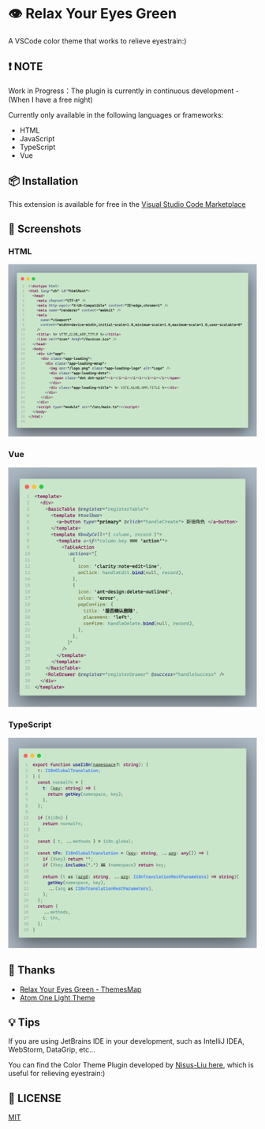 # 👁️ Relax Your Eyes Green

A VSCode color theme that works to relieve eyestrain:)

## ❗ NOTE

Work in Progress：The plugin is currently in continuous development - (When I have a free night)

Currently only available in the following languages or frameworks:

- HTML
- JavaScript
- TypeScript
- Vue

## 📦 Installation

This extension is available for free in the [Visual Studio Code Marketplace](https://marketplace.visualstudio.com/items?itemName=shiloh.relax-your-eyes-green)

## 📸 Screenshots

### HTML

![HTML](./assets/color-theme-screenshots-html.png)

### Vue

![Vue](./assets/color-theme-screenshots-vue.png)

### TypeScript

![TypeScript](./assets/color-theme-screenshots-ts.png)

## 🎉 Thanks

- [Relax Your Eyes Green - ThemesMap](http://www.themesmap.com/details.html?id=56af4d27333ecc1800c392b3)
- [Atom One Light Theme](https://github.com/akamud/vscode-theme-onelight)

## 💡 Tips

If you are using JetBrains IDE in your development, such as IntelliJ IDEA, WebStorm, DataGrip, etc...

You can find the Color Theme Plugin developed by [Nisus-Liu here](https://plugins.jetbrains.com/plugin/20163-relax-your-eyes-green-theme), which is useful for relieving eyestrain:)

## 🔖 LICENSE

[MIT](./LICENSE)
